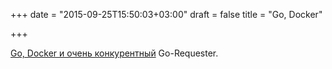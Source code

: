 +++
date = "2015-09-25T15:50:03+03:00"
draft = false
title = "Go, Docker"

+++

<p><a href="https://github.com/Integralist/Go-Requester/">Go, Docker и очень конкурентный</a>&nbsp;Go-Requester.</p>

